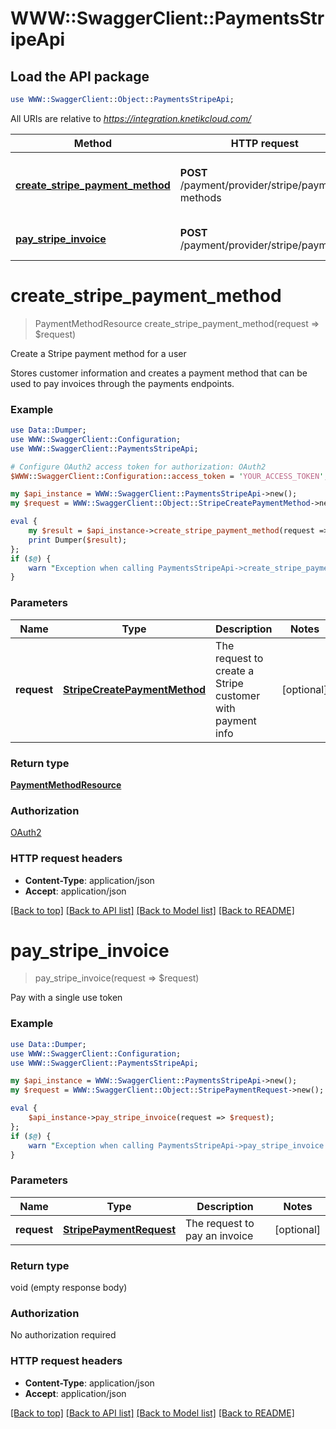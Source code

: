 # WWW::SwaggerClient::PaymentsStripeApi

## Load the API package
```perl
use WWW::SwaggerClient::Object::PaymentsStripeApi;
```

All URIs are relative to *https://integration.knetikcloud.com/*

Method | HTTP request | Description
------------- | ------------- | -------------
[**create_stripe_payment_method**](PaymentsStripeApi.md#create_stripe_payment_method) | **POST** /payment/provider/stripe/payment-methods | Create a Stripe payment method for a user
[**pay_stripe_invoice**](PaymentsStripeApi.md#pay_stripe_invoice) | **POST** /payment/provider/stripe/payments | Pay with a single use token


# **create_stripe_payment_method**
> PaymentMethodResource create_stripe_payment_method(request => $request)

Create a Stripe payment method for a user

Stores customer information and creates a payment method that can be used to pay invoices through the payments endpoints.

### Example 
```perl
use Data::Dumper;
use WWW::SwaggerClient::Configuration;
use WWW::SwaggerClient::PaymentsStripeApi;

# Configure OAuth2 access token for authorization: OAuth2
$WWW::SwaggerClient::Configuration::access_token = 'YOUR_ACCESS_TOKEN';

my $api_instance = WWW::SwaggerClient::PaymentsStripeApi->new();
my $request = WWW::SwaggerClient::Object::StripeCreatePaymentMethod->new(); # StripeCreatePaymentMethod | The request to create a Stripe customer with payment info

eval { 
    my $result = $api_instance->create_stripe_payment_method(request => $request);
    print Dumper($result);
};
if ($@) {
    warn "Exception when calling PaymentsStripeApi->create_stripe_payment_method: $@\n";
}
```

### Parameters

Name | Type | Description  | Notes
------------- | ------------- | ------------- | -------------
 **request** | [**StripeCreatePaymentMethod**](StripeCreatePaymentMethod.md)| The request to create a Stripe customer with payment info | [optional] 

### Return type

[**PaymentMethodResource**](PaymentMethodResource.md)

### Authorization

[OAuth2](../README.md#OAuth2)

### HTTP request headers

 - **Content-Type**: application/json
 - **Accept**: application/json

[[Back to top]](#) [[Back to API list]](../README.md#documentation-for-api-endpoints) [[Back to Model list]](../README.md#documentation-for-models) [[Back to README]](../README.md)

# **pay_stripe_invoice**
> pay_stripe_invoice(request => $request)

Pay with a single use token

### Example 
```perl
use Data::Dumper;
use WWW::SwaggerClient::Configuration;
use WWW::SwaggerClient::PaymentsStripeApi;

my $api_instance = WWW::SwaggerClient::PaymentsStripeApi->new();
my $request = WWW::SwaggerClient::Object::StripePaymentRequest->new(); # StripePaymentRequest | The request to pay an invoice

eval { 
    $api_instance->pay_stripe_invoice(request => $request);
};
if ($@) {
    warn "Exception when calling PaymentsStripeApi->pay_stripe_invoice: $@\n";
}
```

### Parameters

Name | Type | Description  | Notes
------------- | ------------- | ------------- | -------------
 **request** | [**StripePaymentRequest**](StripePaymentRequest.md)| The request to pay an invoice | [optional] 

### Return type

void (empty response body)

### Authorization

No authorization required

### HTTP request headers

 - **Content-Type**: application/json
 - **Accept**: application/json

[[Back to top]](#) [[Back to API list]](../README.md#documentation-for-api-endpoints) [[Back to Model list]](../README.md#documentation-for-models) [[Back to README]](../README.md)

